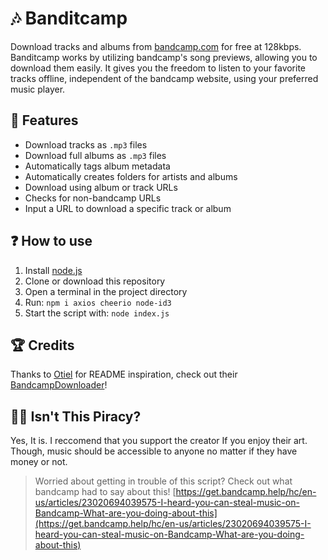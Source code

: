 # 🎶 Banditcamp

Download tracks and albums from [bandcamp.com](https://bandcamp.com/) for free at 128kbps. Banditcamp works by utilizing bandcamp's song previews, allowing you to download them easily. It gives you the freedom to listen to your favorite tracks offline, independent of the bandcamp website, using your preferred music player.

## 🔐 Features

* Download tracks as `.mp3` files
* Download full albums as `.mp3` files
* Automatically tags album metadata
* Automatically creates folders for artists and albums
* Download using album or track URLs
* Checks for non-bandcamp URLs
* Input a URL to download a specific track or album

## ❓ How to use

1. Install [node.js](https://nodejs.org/en)
2. Clone or download this repository
3. Open a terminal in the project directory
4. Run: `npm i axios cheerio node-id3`
5. Start the script with: `node index.js`

## 🏆 Credits

Thanks to [Otiel](https://github.com/Otiel) for README inspiration, check out their [BandcampDownloader](https://github.com/Otiel/BandcampDownloader)!

## 🏴‍☠️ Isn't This Piracy?

Yes, It is. I reccomend that you support the creator If you enjoy their art. Though, music should be accessible to anyone no matter if they have money or not.

> Worried about getting in trouble of this script? Check out what bandcamp had to say about this!
> [https://get.bandcamp.help/hc/en-us/articles/23020694039575-I-heard-you-can-steal-music-on-Bandcamp-What-are-you-doing-about-this](https://get.bandcamp.help/hc/en-us/articles/23020694039575-I-heard-you-can-steal-music-on-Bandcamp-What-are-you-doing-about-this)